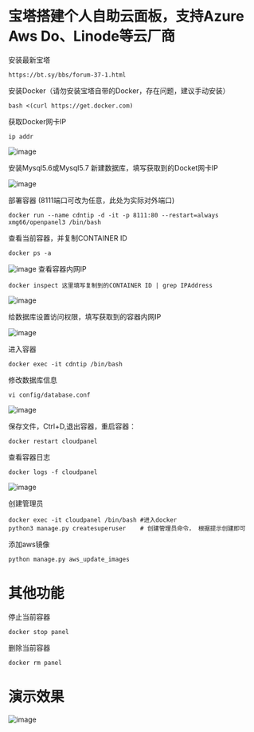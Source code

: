 # 宝塔搭建个人自助云面板，支持Azure Aws Do、Linode等云厂商

 安装最新宝塔
```
https://bt.sy/bbs/forum-37-1.html
```
安装Docker（请勿安装宝塔自带的Docker，存在问题，建议手动安装）
```
bash <(curl https://get.docker.com)
```
获取Docker网卡IP
```
ip addr
```
![image](https://user-images.githubusercontent.com/55003092/202549504-8d1677b3-f5b7-4f18-9d9d-8acfd7e409e7.png)

安装Mysql5.6或Mysql5.7
新建数据库，填写获取到的Docket网卡IP

![image](https://user-images.githubusercontent.com/55003092/202548791-a1952113-9c2f-441a-acdc-9a69aea30013.png)

部署容器 (8111端口可改为任意，此处为实际对外端口)
```
docker run --name cdntip -d -it -p 8111:80 --restart=always xmg66/openpanel3 /bin/bash
```
查看当前容器，并复制CONTAINER ID
```
docker ps -a
```
![image](https://user-images.githubusercontent.com/55003092/202549945-52c6bf37-680b-42ca-8761-2320e91fad72.png)
查看容器内网IP
```
docker inspect 这里填写复制到的CONTAINER ID | grep IPAddress
```
![image](https://user-images.githubusercontent.com/55003092/202550288-ec5f3ed0-0d04-4bfe-ab7e-e1161439280e.png)

给数据库设置访问权限，填写获取到的容器内网IP

![image](https://user-images.githubusercontent.com/55003092/202551212-5cea473a-9dff-46e5-b706-885c391a81ef.png)

进入容器
```
docker exec -it cdntip /bin/bash
```
修改数据库信息
```
vi config/database.conf
```
![image](https://user-images.githubusercontent.com/55003092/202548258-b8efd278-c3df-484f-b6f9-14985742d139.png)

保存文件，Ctrl+D,退出容器，重启容器：
```
docker restart cloudpanel
```
查看容器日志
```
docker logs -f cloudpanel
```
![image](https://user-images.githubusercontent.com/55003092/202546952-c037ef4b-3c89-4e92-b0d7-64f2ebfa49d2.png)

创建管理员
```
docker exec -it cloudpanel /bin/bash #进入docker
python3 manage.py createsuperuser    # 创建管理员命令， 根据提示创建即可
```

添加aws镜像
```
python manage.py aws_update_images
```

# 其他功能

停止当前容器 
```
docker stop panel
```
删除当前容器
```
docker rm panel
```
# 演示效果
![image](https://user-images.githubusercontent.com/55003092/202330238-0ba46d1b-4e22-407f-b02f-bf4802a3f85e.png)

